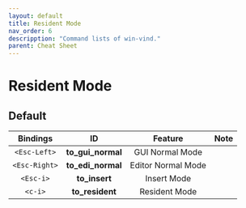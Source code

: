 ```yaml
---
layout: default
title: Resident Mode
nav_order: 6
descripption: "Command lists of win-vind."
parent: Cheat Sheet
---
```


# Resident Mode

## Default

|Bindings|ID|Feature|Note|
|:---:|:---:|:---:|:---|
|`<Esc-Left>`|**to_gui_normal**|GUI Normal Mode||
|`<Esc-Right>`|**to_edi_normal**|Editor Normal Mode||
|`<Esc-i>`|**to_insert**|Insert Mode||
|`<c-i>`|**to_resident**|Resident Mode||
